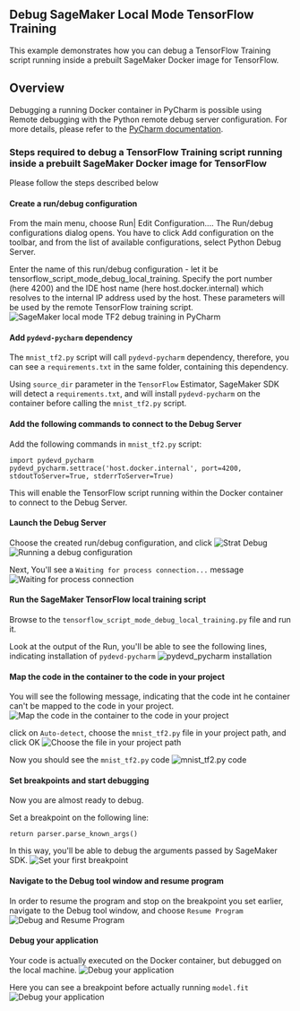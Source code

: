 ## Debug SageMaker Local Mode TensorFlow Training

This example demonstrates how you can debug a TensorFlow Training script running inside a prebuilt SageMaker Docker image for TensorFlow. 

## Overview

Debugging a running Docker container in PyCharm is possible using Remote debugging with the Python remote debug server configuration.
For more details, please refer to the [PyCharm documentation](https://www.jetbrains.com/help/pycharm/remote-debugging-with-product.html#remote-debug-config).    

### Steps required to debug a TensorFlow Training script running inside a prebuilt SageMaker Docker image for TensorFlow
Please follow the steps described below 

#### Create a run/debug configuration
From the main menu, choose Run| Edit Configuration.... The Run/debug configurations dialog opens. You have to click Add configuration on the toolbar, and from the list of available configurations, select Python Debug Server.

Enter the name of this run/debug configuration - let it be tensorflow_script_mode_debug_local_training. Specify the port number (here 4200) and the IDE host name (here host.docker.internal)  which resolves to the internal IP address used by the host. These parameters will be used by the remote TensorFlow training script.
![SageMaker local mode TF2 debug training in PyCharm](../img/pycharm_sagemaker_local_tf2_debug_create_conf.png)

#### Add `pydevd-pycharm` dependency

The `mnist_tf2.py` script will call `pydevd-pycharm` dependency, therefore, you can see a `requirements.txt` in the same folder, containing this dependency.

Using `source_dir` parameter in the `TensorFlow` Estimator, SageMaker SDK will detect a `requirements.txt`, and will install `pydevd-pycharm` on the container before calling the `mnist_tf2.py` script. 

#### Add the following commands to connect to the Debug Server 
Add the following commands in `mnist_tf2.py` script:
```
import pydevd_pycharm
pydevd_pycharm.settrace('host.docker.internal', port=4200, stdoutToServer=True, stderrToServer=True)
```
This will enable the TensorFlow script running within the Docker container to connect to the Debug Server.

#### Launch the Debug Server
Choose the created run/debug configuration, and click ![Strat Debug](../img/icons.actions.startDebugger.svg)
![Running a debug configuration](../img/py_remote_debug.png)

Next, You'll see a `Waiting for process connection...` message
![Waiting for process connection](../img/debug_waiting_for_process_connection.png)

#### Run the SageMaker TensorFlow local training script
Browse to the `tensorflow_script_mode_debug_local_training.py` file and run it.

Look at the output of the Run, you'll be able to see the following lines, indicating installation of `pydevd-pycharm`
![pydevd_pycharm installation](../img/pydevd_pycharm_install.png)

#### Map the code in the container to the code in your project

You will see the following message, indicating that the code int he container can't be mapped to the code in your project.
![Map the code in the container to the code in your project](../img/map_container_code_to_your_project.png)

click on `Auto-detect`, choose the `mnist_tf2.py` file in your project path, and click OK
![Choose the file in your project path](../img/map_container_code_to_your_project_fix.png)

Now you should see the `mnist_tf2.py` code
![mnist_tf2.py code](../img/map_container_code_to_your_project_fixed.png)


#### Set breakpoints and start debugging

Now you are almost ready to debug.

Set a breakpoint on the following line:
```
return parser.parse_known_args()
```
In this way, you'll be able to debug the arguments passed by SageMaker SDK.
![Set your first breakpoint](../img/set_breakpoint.png)

#### Navigate to the Debug tool window and resume program

In order to resume the program and stop on the breakpoint you set earlier, navigate to the Debug tool window, and choose `Resume Program` 
![Debug and Resume Program](../img/debug_and_resume_program.png)

#### Debug your application

Your code is actually executed on the Docker container, but debugged on the local machine.
![Debug your application](../img/debug_your_application.png)

Here you can see a breakpoint before actually running `model.fit`
![Debug your application](../img/debug_your_application_2.png)
